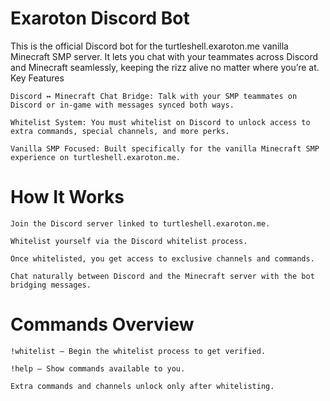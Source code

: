 # Exaroton Discord Bot

This is the official Discord bot for the turtleshell.exaroton.me vanilla Minecraft SMP server. It lets you chat with your teammates across Discord and Minecraft seamlessly, keeping the rizz alive no matter where you’re at.
Key Features

    Discord ↔ Minecraft Chat Bridge: Talk with your SMP teammates on Discord or in-game with messages synced both ways.

    Whitelist System: You must whitelist on Discord to unlock access to extra commands, special channels, and more perks.

    Vanilla SMP Focused: Built specifically for the vanilla Minecraft SMP experience on turtleshell.exaroton.me.

# How It Works

    Join the Discord server linked to turtleshell.exaroton.me.

    Whitelist yourself via the Discord whitelist process.

    Once whitelisted, you get access to exclusive channels and commands.

    Chat naturally between Discord and the Minecraft server with the bot bridging messages.

# Commands Overview

    !whitelist – Begin the whitelist process to get verified.

    !help – Show commands available to you.

    Extra commands and channels unlock only after whitelisting.
